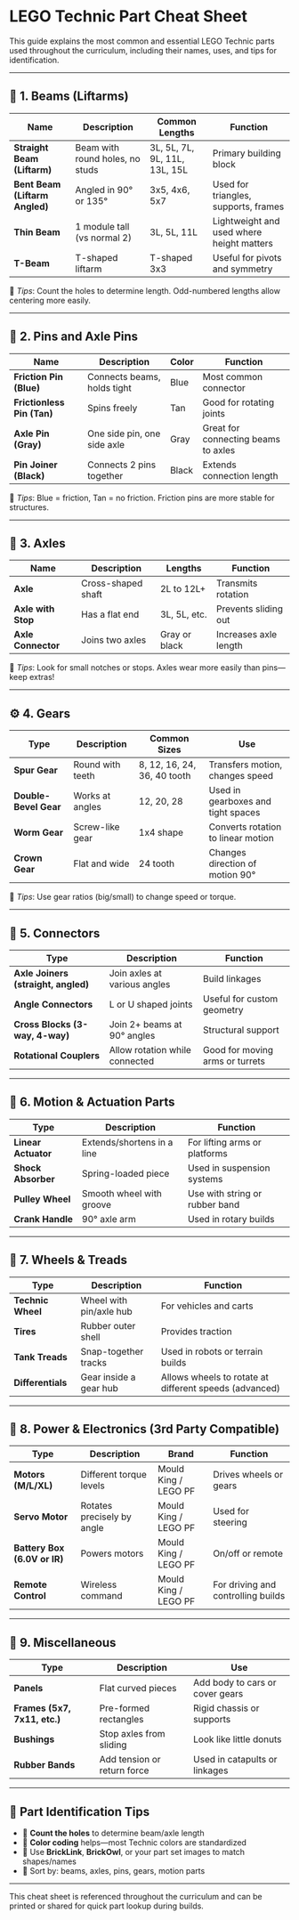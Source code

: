 # LEGO Technic Part Cheat Sheet

This guide explains the most common and essential LEGO Technic parts used throughout the curriculum, including their names, uses, and tips for identification.

---

## 🧱 1. Beams (Liftarms)

| Name | Description | Common Lengths | Function |
|------|-------------|----------------|----------|
| **Straight Beam (Liftarm)** | Beam with round holes, no studs | 3L, 5L, 7L, 9L, 11L, 13L, 15L | Primary building block |
| **Bent Beam (Liftarm Angled)** | Angled in 90° or 135° | 3x5, 4x6, 5x7 | Used for triangles, supports, frames |
| **Thin Beam** | 1 module tall (vs normal 2) | 3L, 5L, 11L | Lightweight and used where height matters |
| **T-Beam** | T-shaped liftarm | T-shaped 3x3 | Useful for pivots and symmetry |

🔧 *Tips*: Count the holes to determine length. Odd-numbered lengths allow centering more easily.

---

## 📌 2. Pins and Axle Pins

| Name | Description | Color | Function |
|------|-------------|-------|----------|
| **Friction Pin (Blue)** | Connects beams, holds tight | Blue | Most common connector |
| **Frictionless Pin (Tan)** | Spins freely | Tan | Good for rotating joints |
| **Axle Pin (Gray)** | One side pin, one side axle | Gray | Great for connecting beams to axles |
| **Pin Joiner (Black)** | Connects 2 pins together | Black | Extends connection length |

🔧 *Tips*: Blue = friction, Tan = no friction. Friction pins are more stable for structures.

---

## 🔩 3. Axles

| Name | Description | Lengths | Function |
|------|-------------|---------|----------|
| **Axle** | Cross-shaped shaft | 2L to 12L+ | Transmits rotation |
| **Axle with Stop** | Has a flat end | 3L, 5L, etc. | Prevents sliding out |
| **Axle Connector** | Joins two axles | Gray or black | Increases axle length |

🔧 *Tips*: Look for small notches or stops. Axles wear more easily than pins—keep extras!

---

## ⚙️ 4. Gears

| Type | Description | Common Sizes | Use |
|------|-------------|--------------|-----|
| **Spur Gear** | Round with teeth | 8, 12, 16, 24, 36, 40 tooth | Transfers motion, changes speed |
| **Double-Bevel Gear** | Works at angles | 12, 20, 28 | Used in gearboxes and tight spaces |
| **Worm Gear** | Screw-like gear | 1x4 shape | Converts rotation to linear motion |
| **Crown Gear** | Flat and wide | 24 tooth | Changes direction of motion 90° |

🔧 *Tips*: Use gear ratios (big/small) to change speed or torque.

---

## 🔗 5. Connectors

| Type | Description | Function |
|------|-------------|----------|
| **Axle Joiners (straight, angled)** | Join axles at various angles | Build linkages |
| **Angle Connectors** | L or U shaped joints | Useful for custom geometry |
| **Cross Blocks (3-way, 4-way)** | Join 2+ beams at 90° angles | Structural support |
| **Rotational Couplers** | Allow rotation while connected | Good for moving arms or turrets |

---

## 🔄 6. Motion & Actuation Parts

| Type | Description | Function |
|------|-------------|----------|
| **Linear Actuator** | Extends/shortens in a line | For lifting arms or platforms |
| **Shock Absorber** | Spring-loaded piece | Used in suspension systems |
| **Pulley Wheel** | Smooth wheel with groove | Use with string or rubber band |
| **Crank Handle** | 90° axle arm | Used in rotary builds |

---

## 🚗 7. Wheels & Treads

| Type | Description | Function |
|------|-------------|----------|
| **Technic Wheel** | Wheel with pin/axle hub | For vehicles and carts |
| **Tires** | Rubber outer shell | Provides traction |
| **Tank Treads** | Snap-together tracks | Used in robots or terrain builds |
| **Differentials** | Gear inside a gear hub | Allows wheels to rotate at different speeds (advanced) |

---

## 🧰 8. Power & Electronics (3rd Party Compatible)

| Type | Description | Brand | Function |
|------|-------------|-------|----------|
| **Motors (M/L/XL)** | Different torque levels | Mould King / LEGO PF | Drives wheels or gears |
| **Servo Motor** | Rotates precisely by angle | Mould King / LEGO PF | Used for steering |
| **Battery Box (6.0V or IR)** | Powers motors | Mould King / LEGO PF | On/off or remote |
| **Remote Control** | Wireless command | Mould King / LEGO PF | For driving and controlling builds |

---

## 📎 9. Miscellaneous

| Type | Description | Use |
|------|-------------|-----|
| **Panels** | Flat curved pieces | Add body to cars or cover gears |
| **Frames (5x7, 7x11, etc.)** | Pre-formed rectangles | Rigid chassis or supports |
| **Bushings** | Stop axles from sliding | Look like little donuts |
| **Rubber Bands** | Add tension or return force | Used in catapults or linkages |

---

## 🧠 Part Identification Tips

- 🔢 **Count the holes** to determine beam/axle length
- 🎨 **Color coding** helps—most Technic colors are standardized
- 🛒 Use **BrickLink**, **BrickOwl**, or your part set images to match shapes/names
- 🧰 Sort by: beams, axles, pins, gears, motion parts

---

This cheat sheet is referenced throughout the curriculum and can be printed or shared for quick part lookup during builds.

